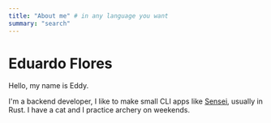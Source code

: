 ```yaml
---
title: "About me" # in any language you want
summary: "search"
---
```


# Eduardo Flores

Hello, my name is Eddy. 

I'm a backend developer, I like to make small CLI apps like [Sensei](https://edfloreshz.github.io/sensei/), usually in Rust. I have a cat and I practice archery on weekends.